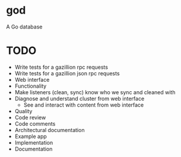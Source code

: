 god
===

A Go database

# TODO

* Write tests for a gazillion rpc requests
* Write tests for a gazillion json rpc requests
* Web interface
 * Functionality
  * Make listeners (clean, sync) know who we sync and cleaned with
  * Diagnose and understand cluster from web interface
	* See and interact with content from web interface
* Quality
 * Code review
 * Code comments
 * Architectural documentation
* Example app
 * Implementation
 * Documentation

